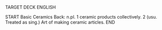TARGET DECK
ENGLISH

START
Basic
Ceramics
Back: n.pl. 1 ceramic products collectively. 2 (usu. Treated as sing.) Art of making ceramic articles.
END
